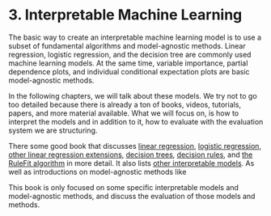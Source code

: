 # 3. Interpretable Machine Learning

The basic way to create an interpretable machine learning model is to use a subset of fundamental algorithms and model-agnostic methods. Linear regression, logistic regression, and the decision tree are commonly used machine learning models. At the same time, variable importance, partial dependence plots, and individual conditional expectation plots are basic model-agnostic methods. 

In the following chapters, we will talk about these models. We try not to go too detailed because there is already a ton of books, videos, tutorials, papers, and more material available. What we will focus on, is how to interpret the models and in addition to it, how to evaluate with the evaluation system we are structuring.

There some good book that discusses [linear regression](https://christophm.github.io/interpretable-ml-book/limo.html#limo), [logistic regression](https://christophm.github.io/interpretable-ml-book/logistic.html#logistic), [other linear regression extensions](https://christophm.github.io/interpretable-ml-book/extend-lm.html#extend-lm), [decision trees](https://christophm.github.io/interpretable-ml-book/tree.html#tree), [decision rules](https://christophm.github.io/interpretable-ml-book/rules.html#rules), and [the RuleFit algorithm](https://christophm.github.io/interpretable-ml-book/rulefit.html#rulefit) in more detail. It also lists [other interpretable models](https://christophm.github.io/interpretable-ml-book/other-interpretable.html#other-interpretable). As well as introductions on model-agnostic methods like

This book is only focused on some specific interpretable models and model-agnostic methods, and discuss the evaluation of those models and methods.

